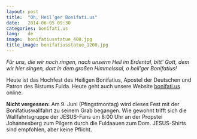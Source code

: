 ```yaml
---
layout: post
title:  "Oh, Heil’ger Bonifati.us"
date:   2014-06-05 09:30
categories: bonifati.us
lang:   de
image:  bonifatiusstatue_400.jpg
title_image: bonifatiusstatue_1200.jpg
---
```

<section class="refrain"><em>Für uns, die wir noch ringen,
  nach unserm Heil im Erdental,
  bitt' Gott, dem wir hier singen,
  dort in dem großen Himmelssal,
  o heil'ger Bonifatius!</em></section>

Heute ist das Hochfest des Heiligen Bonifatius, Apostel der Deutschen und Patron des Bistums Fulda. Heute geht auch unsere Website [bonifati.us](http://bonifati.us) online.

**Nicht vergessen:** Am 9. Juni (Pfingstmontag) wird dieses Fest mit der Bonifatiuswallfahrt zu seinem Grab begangen. Wie gewohnt trifft sich die Wallfahrtsgruppe der JESUS-Fans um 8:00 Uhr an der Propstei Johannesberg zum Pilgern durch die Fuldaauen zum Dom. JESUS-Shirts sind empfohlen, aber keine Pflicht.